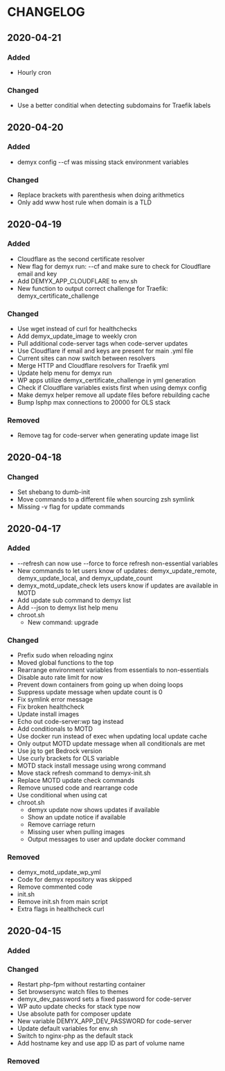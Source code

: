 # CHANGELOG

## 2020-04-21
### Added
- Hourly cron
### Changed
- Use a better conditial when detecting subdomains for Traefik labels

## 2020-04-20
### Added
- demyx config --cf was missing stack environment variables
### Changed
- Replace brackets with parenthesis when doing arithmetics
- Only add www host rule when domain is a TLD

## 2020-04-19
### Added
- Cloudflare as the second certificate resolver
- New flag for demyx run: --cf and make sure to check for Cloudflare email and key
- Add DEMYX_APP_CLOUDFLARE to env.sh
- New function to output correct challenge for Traefik: demyx_certificate_challenge

### Changed
- Use wget instead of curl for healthchecks
- Add demyx_update_image to weekly cron
- Pull additional code-server tags when code-server updates
- Use Cloudflare if email and keys are present for main .yml file
- Current sites can now switch between resolvers
- Merge HTTP and Cloudflare resolvers for Traefik yml
- Update help menu for demyx run
- WP apps utilize demyx_certificate_challenge in yml generation
- Check if Cloudflare variables exists first when using demyx config
- Make demyx helper remove all update files before rebuilding cache
- Bump lsphp max connections to 20000 for OLS stack

### Removed
- Remove tag for code-server when generating update image list

## 2020-04-18
### Changed
- Set shebang to dumb-init
- Move commands to a different file when sourcing zsh symlink
- Missing -v flag for update commands

## 2020-04-17
### Added
- --refresh can now use --force to force refresh non-essential variables
- New commands to let users know of updates: demyx_update_remote, demyx_update_local, and demyx_update_count
- demyx_motd_update_check lets users know if updates are available in MOTD
- Add update sub command to demyx list
- Add --json to demyx list help menu
- chroot.sh
    - New command: upgrade
### Changed
- Prefix sudo when reloading nginx
- Moved global functions to the top
- Rearrange environment variables from essentials to non-essentials
- Disable auto rate limit for now
- Prevent down containers from going up when doing loops
- Suppress update message when update count is 0
- Fix symlink error message
- Fix broken healthcheck
- Update install images
- Echo out code-server:wp tag instead
- Add conditionals to MOTD
- Use docker run instead of exec when updating local update cache
- Only output MOTD update message when all conditionals are met
- Use jq to get Bedrock version
- Use curly brackets for OLS variable
- MOTD stack install message using wrong command
- Move stack refresh command to demyx-init.sh
- Replace MOTD update check commands
- Remove unused code and rearrange code
- Use conditional when using cat
- chroot.sh
    - demyx update now shows updates if available
    - Show an update notice if available
    - Remove carriage return
    - Missing user when pulling images
    - Output messages to user and update docker command
### Removed
- demyx_motd_update_wp_yml
- Code for demyx repository was skipped
- Remove commented code
- init.sh
- Remove init.sh from main script
- Extra flags in healthcheck curl


## 2020-04-15
### Added
### Changed
- Restart php-fpm without restarting container
- Set browsersync watch files to themes
- demyx_dev_password sets a fixed password for code-server
- WP auto update checks for stack type now
- Use absolute path for composer update
- New variable DEMYX_APP_DEV_PASSWORD for code-server
- Update default variables for env.sh
- Switch to nginx-php as the default stack
- Add hostname key and use app ID as part of volume name
### Removed
